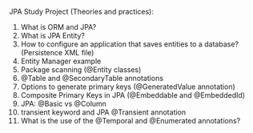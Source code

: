 JPA Study Project (Theories and practices): 
1) What is ORM and JPA?
2) What is JPA Entity?
3) How to configure an application that saves entities to a database? (Persistence XML file)
4) Entity Manager example 
5) Package scanning (@Entity classes)
6) @Table and @SecondaryTable annotations
7) Options to generate primary keys (@GeneratedValue annotation)
8) Composite Primary Keys in JPA (@Embeddable and @EmbeddedId)
9) JPA: @Basic vs @Column
10) transient keyword and JPA @Transient annotation
11) What is the use of the @Temporal and @Enumerated annotations?